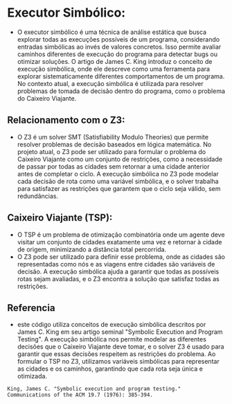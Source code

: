 # Executor Simbólico:

- O executor simbólico é uma técnica de análise estática que busca explorar todas as execuções possíveis de um programa, considerando entradas simbólicas ao invés de valores concretos. Isso permite avaliar caminhos diferentes de execução do programa para detectar bugs ou otimizar soluções.
O artigo de James C. King introduz o conceito de execução simbólica, onde ele descreve como uma ferramenta para explorar sistematicamente diferentes comportamentos de um programa. No contexto atual, a execução simbólica é utilizada para resolver problemas de tomada de decisão dentro do programa, como o problema do Caixeiro Viajante.

## Relacionamento com o Z3:

- O Z3 é um solver SMT (Satisfiability Modulo Theories) que permite resolver problemas de decisão baseados em lógica matemática. No projeto atual, o Z3 pode ser utilizado para formular o problema do Caixeiro Viajante como um conjunto de restrições, como a necessidade de passar por todas as cidades sem retornar a uma cidade anterior antes de completar o ciclo.
A execução simbólica no Z3 pode modelar cada decisão de rota como uma variável simbólica, e o solver trabalha para satisfazer as restrições que garantem que o ciclo seja válido, sem redundâncias.

## Caixeiro Viajante (TSP):

- O TSP é um problema de otimização combinatória onde um agente deve visitar um conjunto de cidades exatamente uma vez e retornar à cidade de origem, minimizando a distância total percorrida.
- O Z3 pode ser utilizado para definir esse problema, onde as cidades são representadas como nós e as viagens entre cidades são variáveis de decisão. A execução simbólica ajuda a garantir que todas as possíveis rotas sejam avaliadas, e o Z3 encontra a solução que satisfaz todas as restrições.

## Referencia

- este código utiliza conceitos de execução simbólica descritos por James C. King em seu artigo seminal "Symbolic Execution and Program Testing". A execução simbólica nos permite modelar as diferentes decisões que o Caixeiro Viajante deve tomar, e o solver Z3 é usado para garantir que essas decisões respeitem as restrições do problema. Ao formular o TSP no Z3, utilizamos variáveis simbólicas para representar as cidades e os caminhos, garantindo que cada rota seja única e otimizada.

`King, James C. "Symbolic execution and program testing." Communications of the ACM 19.7 (1976): 385-394.`


